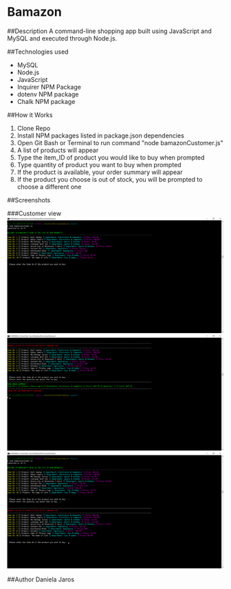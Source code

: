 # Bamazon

##Description
A command-line shopping app built using JavaScript and MySQL and executed through Node.js.

##Technologies used
* MySQL
* Node.js
* JavaScript
* Inquirer NPM Package
* dotenv NPM package
* Chalk NPM package

##How it Works
1. Clone Repo
2. Install NPM packages listed in package.json dependencies
3. Open Git Bash or Terminal to run command "node bamazonCustomer.js" 
4. A list of products will appear
5. Type the item_ID of product you would like to buy when prompted
6. Type quantity of product you want to buy when prompted
7. If the product is available, your order summary will appear
8. If the product you choose is out of stock, you will be prompted to choose a different one

##Screenshots

###Customer view
![Product List](/images/prodList.png)
![Product Chosen is in Stock](/images/inStock.png)
![Product Chosen is Out of Stock](/images/outOfStock.png)

##Author
Daniela Jaros